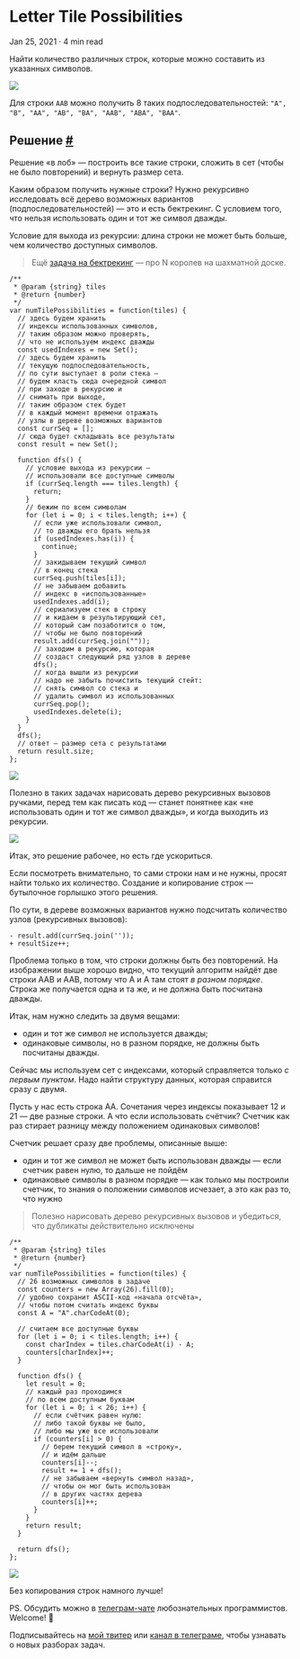 Letter Tile Possibilities
=========================

Jan 25, 2021 · 4 min read

Найти количество различных строк, которые можно составить из указанных символов.

![](/images/letter-tiles-possibilities--ex.jpg)

Для строки `AAB` можно получить 8 таких подпоследовательностей: `"A", "B", "AA", "AB", "BA", "AAB", "ABA", "BAA"`.

Решение [#](#решение)
---------------------

Решение «в лоб» — построить все такие строки, сложить в сет (чтобы не было повторений) и вернуть размер сета.

Каким образом получить нужные строки? Нужно рекурсивно исследовать всё дерево возможных вариантов (подпоследовательностей) — это и есть бектрекинг. С условием того, что нельзя использовать один и тот же символ дважды.

Условие для выхода из рекурсии: длина строки не может быть больше, чем количество доступных символов.

> Ещё [задача на бектрекинг](/posts/n-queens.md) — про N королев на шахматной доске.

    /**
     * @param {string} tiles
     * @return {number}
     */
    var numTilePossibilities = function(tiles) {
      // здесь будем хранить
      // индексы использованных символов,
      // таким образом можно проверять,
      // что не используем индекс дважды
      const usedIndexes = new Set();
      // здесь будем хранить
      // текущую подпоследовательность,
      // по сути выступает в роли стека —
      // будем класть сюда очередной символ
      // при заходе в рекурсию и
      // снимать при выходе,
      // таким образом стек будет
      // в каждый момент времени отражать
      // узлы в дереве возможных вариантов
      const currSeq = [];
      // сюда будет складывать все результаты
      const result = new Set();
    
      function dfs() {
        // условие выхода из рекурсии —
        // использовали все доступные символы
        if (currSeq.length === tiles.length) {
          return;
        }
        // бежим по всем символам
        for (let i = 0; i < tiles.length; i++) {
          // если уже использовали символ,
          // то дважды его брать нельзя
          if (usedIndexes.has(i)) {
            continue;
          }
          // закидываем текущий символ
          // в конец стека
          currSeq.push(tiles[i]);
          // не забываем добавить
          // индекс в «использованные»
          usedIndexes.add(i);
          // сериализуем стек в строку
          // и кидаем в результирующий сет,
          // который сам позаботится о том,
          // чтобы не было повторений
          result.add(currSeq.join(""));
          // заходим в рекурсию, которая
          // создаст следующий ряд узлов в дереве
          dfs();
          // когда вышли из рекурсии
          // надо не забыть почистить текущий стейт:
          // снять символ со стека и
          // удалить символ из использованных
          currSeq.pop();
          usedIndexes.delete(i);
        }
      }
      dfs();
      // ответ — размер сета с результатами
      return result.size;
    };
    

![](/images/letter-tiles-possibilities--tree.jpg)

Полезно в таких задачах нарисовать дерево рекурсивных вызовов ручками, перед тем как писать код — станет понятнее как «не использовать один и тот же символ дважды», и когда выходить из рекурсии.

![](/images/letter-tiles-possibilities--sol1.jpg)

Итак, это решение рабочее, но есть где ускориться.

Если посмотреть внимательно, то сами строки нам и не нужны, просят найти только их количество. Создание и копирование строк — бутылочное горлышко этого решения.

По сути, в дереве возможных вариантов нужно подсчитать количество узлов (рекурсивных вызовов):

    - result.add(currSeq.join(''));
    + resultSize++;
    

Проблема только в том, что строки должны быть без повторений. На изображении выше хорошо видно, что текущий алгоритм найдёт две строки AAB и AAB, потому что A и A там стоят _в разном порядке_. Строка же получается одна и та же, и не должна быть посчитана дважды.

Итак, нам нужно следить за двумя вещами:

*   один и тот же символ не используется дважды;
*   одинаковые символы, но в разном порядке, не должны быть посчитаны дважды.

Сейчас мы используем сет с индексами, который справляется только _с первым пунктом_. Надо найти структуру данных, которая справится сразу с двумя.

Пусть у нас есть строка AA. Сочетания через индексы показывает 12 и 21 — две разные строки. А что если использовать счётчик? Счетчик как раз стирает разницу между положением одинаковых символов!

Счетчик решает сразу две проблемы, описанные выше:

*   один и тот же символ не может быть использован дважды — если счетчик равен нулю, то дальше не пойдём
*   одинаковые символы в разном порядке — как только мы построили счетчик, то знания о положении символов исчезает, а это как раз то, что нужно

> Полезно нарисовать дерево рекурсивных вызовов и убедиться, что дубликаты действительно исключены

    /**
     * @param {string} tiles
     * @return {number}
     */
    var numTilePossibilities = function(tiles) {
      // 26 возможных символов в задаче
      const counters = new Array(26).fill(0);
      // удобно сохранит ASCII-код «начала отсчёта»,
      // чтобы потом считать индекс буквы
      const A = "A".charCodeAt(0);
    
      // считаем все доступные буквы
      for (let i = 0; i < tiles.length; i++) {
        const charIndex = tiles.charCodeAt(i) - A;
        counters[charIndex]++;
      }
    
      function dfs() {
        let result = 0;
        // каждый раз проходимся
        // по всем доступным буквам
        for (let i = 0; i < 26; i++) {
          // если счётчик равен нулю:
          // либо такой буквы не было,
          // либо мы уже все использовали
          if (counters[i] > 0) {
            // берем текущий символ в «строку»,
            // и идём дальше
            counters[i]--;
            result += 1 + dfs();
            // не забываем «вернуть символ назад»,
            // чтобы он мог быть использован
            // в других частях дерева
            counters[i]++;
          }
        }
        return result;
      }
    
      return dfs();
    };
    

![](/images/letter-tiles-possibilities--sol2.jpg)

Без копирования строк намного лучше!

PS. Обсудить можно в [телеграм-чате](https://t.me/ctci_chat_ru) любознательных программистов. Welcome! 🤗

Подписывайтесь на [мой твитер](https://twitter.com/vitkarpov) или [канал в телеграме](https://t.me/coding_interviews), чтобы узнавать о новых разборах задач.